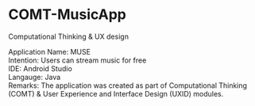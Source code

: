 # COMT-MusicApp
Computational Thinking &amp; UX design

Application Name: MUSE  
Intention: Users can stream music for free  
IDE: Android Studio  
Langauge: Java  
Remarks: The application was created as part of Computational Thinking (COMT) & User Experience and Interface Design (UXID) modules.

